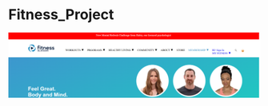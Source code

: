 # Fitness_Project

![image alt](https://github.com/parthosingh/Fitness_Project/blob/800eb88f8166a164e849fa1fe3be9d21f613ad21/Screenshot%202025-04-10%20162120.png)
